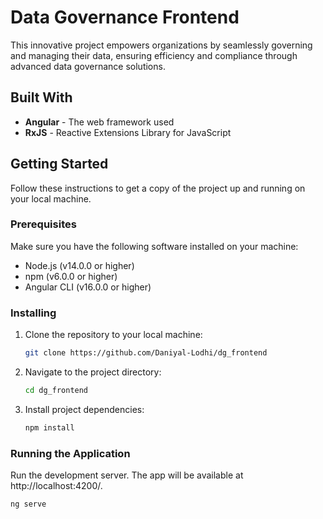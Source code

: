 # Data Governance Frontend

This innovative project empowers organizations by seamlessly governing and managing their data, ensuring efficiency and compliance through advanced data governance solutions.

## Built With

- **Angular** - The web framework used
- **RxJS** - Reactive Extensions Library for JavaScript

## Getting Started

Follow these instructions to get a copy of the project up and running on your local machine.

### Prerequisites

Make sure you have the following software installed on your machine:

- Node.js (v14.0.0 or higher)
- npm (v6.0.0 or higher)
- Angular CLI (v16.0.0 or higher)

### Installing

1. Clone the repository to your local machine:

    ```bash
    git clone https://github.com/Daniyal-Lodhi/dg_frontend
    ```

2. Navigate to the project directory:

    ```bash
    cd dg_frontend
    ```

3. Install project dependencies:

    ```bash
    npm install
    ```

### Running the Application

Run the development server. The app will be available at http://localhost:4200/.

```bash
ng serve
